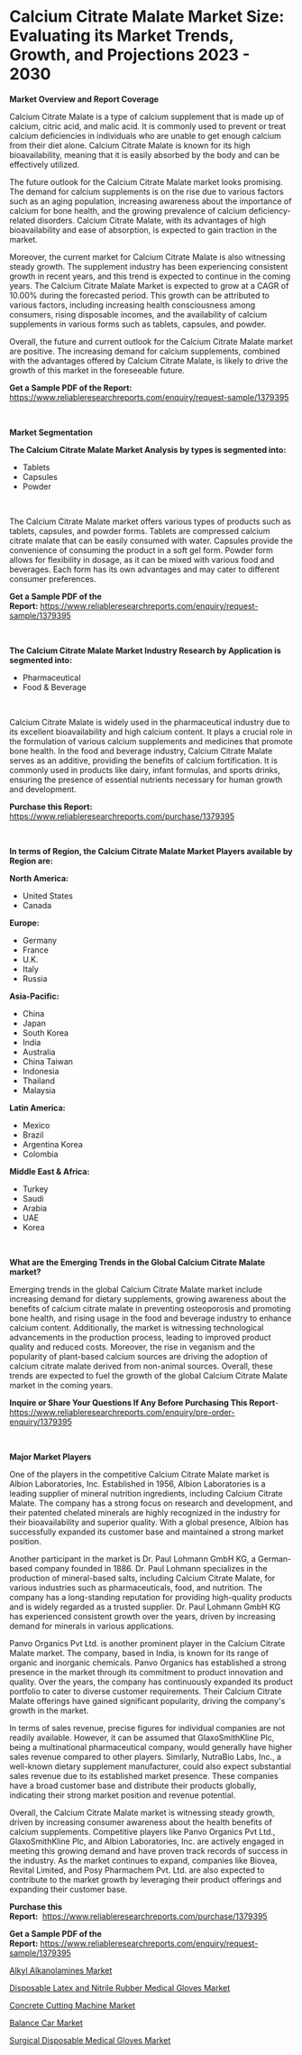 <p><h1>Calcium Citrate Malate Market Size: Evaluating its Market Trends, Growth, and Projections 2023 - 2030</h1></p><p><strong>Market Overview and Report Coverage</strong></p>
<p><p>Calcium Citrate Malate is a type of calcium supplement that is made up of calcium, citric acid, and malic acid. It is commonly used to prevent or treat calcium deficiencies in individuals who are unable to get enough calcium from their diet alone. Calcium Citrate Malate is known for its high bioavailability, meaning that it is easily absorbed by the body and can be effectively utilized.</p><p>The future outlook for the Calcium Citrate Malate market looks promising. The demand for calcium supplements is on the rise due to various factors such as an aging population, increasing awareness about the importance of calcium for bone health, and the growing prevalence of calcium deficiency-related disorders. Calcium Citrate Malate, with its advantages of high bioavailability and ease of absorption, is expected to gain traction in the market.</p><p>Moreover, the current market for Calcium Citrate Malate is also witnessing steady growth. The supplement industry has been experiencing consistent growth in recent years, and this trend is expected to continue in the coming years. The Calcium Citrate Malate Market is expected to grow at a CAGR of 10.00% during the forecasted period. This growth can be attributed to various factors, including increasing health consciousness among consumers, rising disposable incomes, and the availability of calcium supplements in various forms such as tablets, capsules, and powder.</p><p>Overall, the future and current outlook for the Calcium Citrate Malate market are positive. The increasing demand for calcium supplements, combined with the advantages offered by Calcium Citrate Malate, is likely to drive the growth of this market in the foreseeable future.</p></p>
<p><strong>Get a Sample PDF of the Report:</strong> <a href="https://www.reliableresearchreports.com/enquiry/request-sample/1379395">https://www.reliableresearchreports.com/enquiry/request-sample/1379395</a></p>
<p>&nbsp;</p>
<p><strong>Market Segmentation</strong></p>
<p><strong>The Calcium Citrate Malate Market Analysis by types is segmented into:</strong></p>
<p><ul><li>Tablets</li><li>Capsules</li><li>Powder</li></ul></p>
<p>&nbsp;</p>
<p><p>The Calcium Citrate Malate market offers various types of products such as tablets, capsules, and powder forms. Tablets are compressed calcium citrate malate that can be easily consumed with water. Capsules provide the convenience of consuming the product in a soft gel form. Powder form allows for flexibility in dosage, as it can be mixed with various food and beverages. Each form has its own advantages and may cater to different consumer preferences.</p></p>
<p><strong>Get a Sample PDF of the Report:</strong>&nbsp;<a href="https://www.reliableresearchreports.com/enquiry/request-sample/1379395">https://www.reliableresearchreports.com/enquiry/request-sample/1379395</a></p>
<p>&nbsp;</p>
<p><strong>The Calcium Citrate Malate Market Industry Research by Application is segmented into:</strong></p>
<p><ul><li>Pharmaceutical</li><li>Food & Beverage</li></ul></p>
<p>&nbsp;</p>
<p><p>Calcium Citrate Malate is widely used in the pharmaceutical industry due to its excellent bioavailability and high calcium content. It plays a crucial role in the formulation of various calcium supplements and medicines that promote bone health. In the food and beverage industry, Calcium Citrate Malate serves as an additive, providing the benefits of calcium fortification. It is commonly used in products like dairy, infant formulas, and sports drinks, ensuring the presence of essential nutrients necessary for human growth and development.</p></p>
<p><strong>Purchase this Report:</strong>&nbsp; <a href="https://www.reliableresearchreports.com/purchase/1379395">https://www.reliableresearchreports.com/purchase/1379395</a></p>
<p>&nbsp;</p>
<p><strong>In terms of Region, the Calcium Citrate Malate Market Players available by Region are:</strong></p>
<p>
    <p> <strong> North America: </strong>
        <ul>
            <li>United States</li>
            <li>Canada</li>
        </ul>
        </p> 
    <p> <strong> Europe: </strong>
        <ul>
            <li>Germany</li>
            <li>France</li>
            <li>U.K.</li>
            <li>Italy</li>
            <li>Russia</li>
        </ul>
        </p> 
    <p> <strong> Asia-Pacific: </strong>
        <ul>
            <li>China</li>
            <li>Japan</li>
            <li>South Korea</li>
            <li>India</li>
            <li>Australia</li>
            <li>China Taiwan</li>
            <li>Indonesia</li>
            <li>Thailand</li>
            <li>Malaysia</li>
        </ul>
        </p> 
    <p> <strong> Latin America: </strong>
        <ul>
            <li>Mexico</li>
            <li>Brazil</li>
            <li>Argentina Korea</li>
            <li>Colombia</li>
        </ul>
        </p> 
    <p> <strong> Middle East & Africa: </strong>
        <ul>
            <li>Turkey</li>
            <li>Saudi</li>
            <li>Arabia</li>
            <li>UAE</li>
            <li>Korea</li>
        </ul>
    </p>
    </p>
<p>&nbsp;</p>
<p><strong>What are the Emerging Trends in the Global Calcium Citrate Malate market?</strong></p>
<p><p>Emerging trends in the global Calcium Citrate Malate market include increasing demand for dietary supplements, growing awareness about the benefits of calcium citrate malate in preventing osteoporosis and promoting bone health, and rising usage in the food and beverage industry to enhance calcium content. Additionally, the market is witnessing technological advancements in the production process, leading to improved product quality and reduced costs. Moreover, the rise in veganism and the popularity of plant-based calcium sources are driving the adoption of calcium citrate malate derived from non-animal sources. Overall, these trends are expected to fuel the growth of the global Calcium Citrate Malate market in the coming years.</p></p>
<p><strong>Inquire or Share Your Questions If Any Before Purchasing This Report</strong>- <a href="https://www.reliableresearchreports.com/enquiry/pre-order-enquiry/1379395">https://www.reliableresearchreports.com/enquiry/pre-order-enquiry/1379395</a></p>
<p>&nbsp;</p>
<p><strong>Major Market Players</strong></p>
<p><p>One of the players in the competitive Calcium Citrate Malate market is Albion Laboratories, Inc. Established in 1956, Albion Laboratories is a leading supplier of mineral nutrition ingredients, including Calcium Citrate Malate. The company has a strong focus on research and development, and their patented chelated minerals are highly recognized in the industry for their bioavailability and superior quality. With a global presence, Albion has successfully expanded its customer base and maintained a strong market position.</p><p>Another participant in the market is Dr. Paul Lohmann GmbH KG, a German-based company founded in 1886. Dr. Paul Lohmann specializes in the production of mineral-based salts, including Calcium Citrate Malate, for various industries such as pharmaceuticals, food, and nutrition. The company has a long-standing reputation for providing high-quality products and is widely regarded as a trusted supplier. Dr. Paul Lohmann GmbH KG has experienced consistent growth over the years, driven by increasing demand for minerals in various applications.</p><p>Panvo Organics Pvt Ltd. is another prominent player in the Calcium Citrate Malate market. The company, based in India, is known for its range of organic and inorganic chemicals. Panvo Organics has established a strong presence in the market through its commitment to product innovation and quality. Over the years, the company has continuously expanded its product portfolio to cater to diverse customer requirements. Their Calcium Citrate Malate offerings have gained significant popularity, driving the company's growth in the market.</p><p>In terms of sales revenue, precise figures for individual companies are not readily available. However, it can be assumed that GlaxoSmithKline Plc, being a multinational pharmaceutical company, would generally have higher sales revenue compared to other players. Similarly, NutraBio Labs, Inc., a well-known dietary supplement manufacturer, could also expect substantial sales revenue due to its established market presence. These companies have a broad customer base and distribute their products globally, indicating their strong market position and revenue potential.</p><p>Overall, the Calcium Citrate Malate market is witnessing steady growth, driven by increasing consumer awareness about the health benefits of calcium supplements. Competitive players like Panvo Organics Pvt Ltd., GlaxoSmithKline Plc, and Albion Laboratories, Inc. are actively engaged in meeting this growing demand and have proven track records of success in the industry. As the market continues to expand, companies like Biovea, Revital Limited, and Posy Pharmachem Pvt. Ltd. are also expected to contribute to the market growth by leveraging their product offerings and expanding their customer base.</p></p>
<p><strong>Purchase this Report:</strong>&nbsp;&nbsp;<a href="https://www.reliableresearchreports.com/purchase/1379395">https://www.reliableresearchreports.com/purchase/1379395</a></p>
<p></p>
<p><strong>Get a Sample PDF of the Report:</strong>&nbsp;<a href="https://www.reliableresearchreports.com/enquiry/request-sample/1379395">https://www.reliableresearchreports.com/enquiry/request-sample/1379395</a></p>
<p><p><a href="https://github.com/GroverBarry/Market-Research-Report-List-2/blob/main/alkyl-alkanolamines-market.md">Alkyl Alkanolamines Market</a></p><p><a href="https://www.linkedin.com/pulse/disposable-latex-nitrile-rubber-medical-gloves-market-share-yytlc/">Disposable Latex and Nitrile Rubber Medical Gloves Market</a></p><p><a href="https://medium.com/@amaliarobel/concrete-cutting-machine-market-competitive-analysis-market-trends-and-forecast-to-2030-5b3c3012e842">Concrete Cutting Machine Market</a></p><p><a href="https://medium.com/@maxinefeest1904/balance-car-market-size-and-market-trends-complete-industry-overview-2023-to-2030-43045485cde9">Balance Car Market</a></p><p><a href="https://www.linkedin.com/pulse/surgical-disposable-medical-gloves-market-research-report-provides-05l3c/">Surgical Disposable Medical Gloves Market</a></p></p>